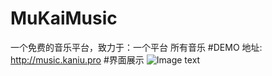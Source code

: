 # MuKaiMusic
一个免费的音乐平台，致力于：一个平台 所有音乐
#DEMO 地址:
http://music.kaniu.pro
#界面展示
![Image text](https://www.kaniu.pro/displayimg0.jpg)
